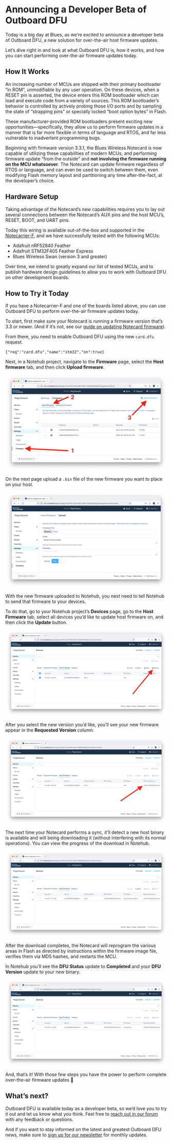 # Announcing a Developer Beta of Outboard DFU

Today is a big day at Blues, as we’re excited to announce a developer beta of Outboard DFU, a new solution for over-the-air host firmware updates.

Let’s dive right in and look at what Outboard DFU is, how it works, and how you can start performing over-the-air firmware updates today.

## How It Works

An increasing number of MCUs are shipped with their primary bootloader “in ROM”, unmodifiable by any user operation.  On these devices, when a RESET pin is asserted, the device enters this ROM bootloader which can load and execute code from a variety of sources. This ROM bootloader’s behavior is controlled by actively probing those I/O ports and by sampling the state of “strapping pins” or specially locked “boot option bytes” in Flash.

These manufacturer-provided ROM bootloaders present exciting new opportunities—specifically, they allow us to perform firmware updates in a manner that is far more flexible in terms of language and RTOS, and far less vulnerable to inadvertent programming bugs.

Beginning with firmware version 3.3.1, the Blues Wireless Notecard is now capable of utilizing these capabilities of modern MCUs, and performing firmware update “from the outside” and **not involving the firmware running on the MCU whatsoever**. The Notecard can update firmware regardless of RTOS or language, and can even be used to switch between them, even modifying Flash memory layout and partitioning any time after-the-fact, at the developer’s choice.

## Hardware Setup

Taking advantage of the Notecard’s new capabilities requires you to lay out several connections between the Notecard’s AUX pins and the host MCU’s, RESET, BOOT, and UART pins.

Today this wiring is available out-of-the-box and supported in the [Notecarrier-F](https://shop.blues.io/products/notecarrier-f), and we have successfully tested with the following MCUs:

- Adafruit nRF52840 Feather
- Adafruit STM32F405 Feather Express
- Blues Wireless Swan (version 3 and greater)

Over time, we intend to greatly expand our list of tested MCUs, and to publish hardware design guidelines to allow you to work with Outboard DFU on other development boards.

## How to Try it Today

If you have a Notecarrier-F and one of the boards listed above, you can use Outboard DFU to perform over-the-air firmware updates today.

To start, first make sure your Notecard is running a firmware version that’s 3.3 or newer. (And if it’s not, see our [guide on updating Notecard firmware](https://dev.blues.io/notecard/notecard-firmware-updates/)).

From there, you need to enable Outboard DFU using the new `card.dfu` request.

```
{"req":"card.dfu","name":"stm32","on":true}
```

Next, in a Notehub project, navigate to the **Firmware** page, select the **Host firmware** tab, and then click **Upload firmware**.

![](notehub.png)

On the next page upload a `.bin` file of the new firmware you want to place on your host.

![](new-firmware.png)

With the new firmware uploaded to Notehub, you next need to tell Notehub to send that firmware to your devices.

To do that, go to your Notehub project’s **Devices** page, go to the **Host Firmware** tab, select all devices you’d like to update host firmware on, and then click the **Update** button.

![](update.png)

After you select the new version you’d like, you’ll see your new firmware appear in the **Requested Version** column.

![](requested-version.png)

The next time your Notecard performs a sync, it’ll detect a new host binary is available and will being downloading it (without interfering with its normal operations). You can view the progress of the download in Notehub.

![](downloading.png)

After the download completes, the Notecard will reprogram the various areas in Flash as directed by instructions within the firmware image file, verifies them via MD5 hashes, and restarts the MCU.

In Notehub you’ll see the **DFU Status** update to **Completed** and your **DFU Version** update to your new binary.

![](dfu-complete.png)

And, that’s it! With those few steps you have the power to perform complete over-the-air firmware updates 🎉

## What’s next?

Outboard DFU is available today as a developer beta, so we’d love you to try it out and let us know what you think. Feel free to [reach out in our forum](https://discuss.blues.io/) with any feedback or questions.

And if you want to stay informed on the latest and greatest Outboard DFU news, make sure to [sign up for our newsletter](https://blues.io/dev-news/) for monthly updates.
